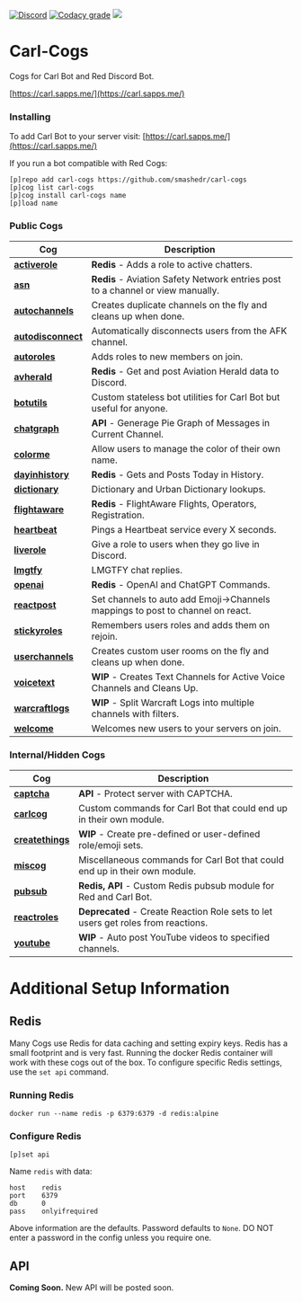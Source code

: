 [![Discord](https://img.shields.io/discord/899171661457293343?color=7289da&label=discord&logo=discord&logoColor=white&style=plastic)](https://discord.gg/wXy6m2X8wY)
[![Codacy grade](https://img.shields.io/codacy/grade/439cde1e5a5b4c649beca9b27ec108aa?logo=codacy&style=plastic)](https://app.codacy.com/gh/smashedr/carl-cogs/dashboard)
[![](https://repository-images.githubusercontent.com/422749366/a8e0e86a-fcdf-42f4-a5f8-63946c0cd272)](https://carl.sapps.me/)
# Carl-Cogs

Cogs for Carl Bot and Red Discord Bot.

[https://carl.sapps.me/](https://carl.sapps.me/)

### Installing

To add Carl Bot to your server visit: [https://carl.sapps.me/](https://carl.sapps.me/)

If you run a bot compatible with Red Cogs:

```text
[p]repo add carl-cogs https://github.com/smashedr/carl-cogs
[p]cog list carl-cogs
[p]cog install carl-cogs name
[p]load name
```

### Public Cogs

| Cog                                            | Description                                                                     |
|------------------------------------------------|---------------------------------------------------------------------------------|
| **[activerole](activerole/README.md)**         | **Redis** - Adds a role to active chatters.                                     |
| **[asn](asn/README.md)**                       | **Redis** - Aviation Safety Network entries post to a channel or view manually. |
| **[autochannels](autochannels/README.md)**     | Creates duplicate channels on the fly and cleans up when done.                  |
| **[autodisconnect](autodisconnect/README.md)** | Automatically disconnects users from the AFK channel.                           |
| **[autoroles](autoroles/README.md)**           | Adds roles to new members on join.                                              |
| **[avherald](avherald/README.md)**             | **Redis** - Get and post Aviation Herald data to Discord.                       |
| **[botutils](botutils/README.md)**             | Custom stateless bot utilities for Carl Bot but useful for anyone.              |
| **[chatgraph](chatgraph/README.md)**           | **API** - Generage Pie Graph of Messages in Current Channel.                    |
| **[colorme](colorme/README.md)**               | Allow users to manage the color of their own name.                              |
| **[dayinhistory](dayinhistory/README.md)**     | **Redis** - Gets and Posts Today in History.                                    |
| **[dictionary](dictionary/README.md)**         | Dictionary and Urban Dictionary lookups.                                        |
| **[flightaware](flightaware/README.md)**       | **Redis** - FlightAware Flights, Operators, Registration.                       |
| **[heartbeat](heartbeat/README.md)**           | Pings a Heartbeat service every X seconds.                                      |
| **[liverole](liverole/README.md)**             | Give a role to users when they go live in Discord.                              |
| **[lmgtfy](lmgtfy/README.md)**                 | LMGTFY chat replies.                                                            |
| **[openai](openai/README.md)**                 | **Redis** - OpenAI and ChatGPT Commands.                                        |
| **[reactpost](reactpost/README.md)**           | Set channels to auto add Emoji->Channels mappings to post to channel on react.  |
| **[stickyroles](stickyroles/README.md)**       | Remembers users roles and adds them on rejoin.                                  |
| **[userchannels](userchannels/README.md)**     | Creates custom user rooms on the fly and cleans up when done.                   |
| **[voicetext](voicetext/README.md)**           | **WIP** - Creates Text Channels for Active Voice Channels and Cleans Up.        |
| **[warcraftlogs](warcraftlogs/README.md)**     | **WIP** - Split Warcraft Logs into multiple channels with filters.              |
| **[welcome](welcome/README.md)**               | Welcomes new users to your servers on join.                                     |

### Internal/Hidden Cogs

| Cog                                        | Description                                                                       |
|--------------------------------------------|-----------------------------------------------------------------------------------|
| **[captcha](captcha/README.md)**           | **API** - Protect server with CAPTCHA.                                            |
| **[carlcog](carlcog/README.md)**           | Custom commands for Carl Bot that could end up in their own module.               |
| **[createthings](createthings/README.md)** | **WIP** - Create pre-defined or user-defined role/emoji sets.                     |
| **[miscog](miscog/README.md)**             | Miscellaneous commands for Carl Bot that could end up in their own module.        |
| **[pubsub](pubsub/README.md)**             | **Redis, API** - Custom Redis pubsub module for Red and Carl Bot.                 |
| **[reactroles](reactroles/README.md)**     | **Deprecated** - Create Reaction Role sets to let users get roles from reactions. |
| **[youtube](youtube/README.md)**           | **WIP** - Auto post YouTube videos to specified channels.                         |

# Additional Setup Information

## Redis

Many Cogs use Redis for data caching and setting expiry keys.
Redis has a small footprint and is very fast.
Running the docker Redis container will work with these cogs out of the box.
To configure specific Redis settings, use the `set api` command.

### Running Redis

```text
docker run --name redis -p 6379:6379 -d redis:alpine
```

### Configure Redis

```text
[p]set api
```

Name `redis` with data:
```text
host    redis
port    6379
db      0
pass    onlyifrequired
```

Above information are the defaults. Password defaults to `None`.
DO NOT enter a password in the config unless you require one.

## API

**Coming Soon.** New API will be posted soon.
